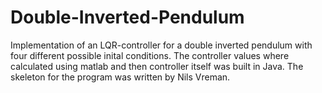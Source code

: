# Double-Inverted-Pendulum
Implementation of an LQR-controller for a double inverted pendulum with four different possible inital conditions. The controller values where calculated using matlab and then controller itself was built in Java. The skeleton for the program was written by Nils Vreman.
